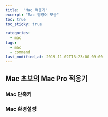 ```yaml
---
title:  "Mac 적응기"
excerpt: "Mac 명령어 모음"
toc: true
toc_sticky: true

categories:
  - mac
tags:
  - mac
  - command
last_modified_at: 2019-11-02T13:23:00-09:00
---
```


## Mac 초보의 Mac Pro 적응기

### Mac 단축키

### Mac 환경설정 